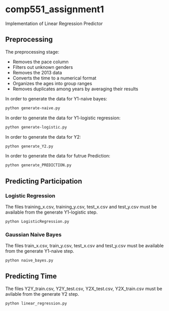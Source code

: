 # comp551_assignment1
Implementation of Linear Regression Predictor

## Preprocessing

The preprocessing stage: 
- Removes the pace column
- Filters out unknown genders
- Removes the 2013 data
- Converts the time to a numerical format
- Organizes the ages into group ranges
- Removes duplicates among years by averaging their results

In order to generate the data for Y1-naive bayes:

```bash
python generate-naive.py
```

In order to generate the data for Y1-logistic regression:

```bash
python generate-logistic.py
```

In order to generate the data for Y2:

```bash
python generate_Y2.py
```

In order to generate the data for futrue Prediction:

```bash
python generate_PREDICTION.py
```
## Predicting Participation

### Logistic Regression

The files training_x.csv, training_y.csv, test_x.csv and test_y.csv must be available from the generate Y1-logistic step.

```bash
python LogisticRegression.py
```

### Gaussian Naive Bayes

The files train\_x.csv, train\_y.csv, test\_x.csv and test\_y.csv must be available from the generate Y1-naive step.

```bash
python naive_bayes.py
```
## Predicting Time

The files Y2Y_train.csv, Y2Y_test.csv, Y2X_test.csv, Y2X_train.csv must be avilable from the generate Y2 step.

```bash
python linear_regression.py
```


